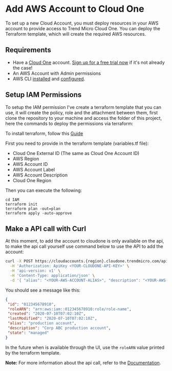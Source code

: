 # Add AWS Account to Cloud One

 To set up a new Cloud Account, you must deploy resources in your AWS account to provide access to Trend Micro Cloud One. You can deploy the Terraform template, which will create the required AWS resources.

 ## Requirements

 - Have a [Cloud One](https://www.trendmicro.com/cloudone) account. [Sign up for a free trial now](https://cloudone.trendmicro.com/register) if it's not already the case!
 - An AWS Account with Admin permissions
 - AWS CLI [installed](https://docs.aws.amazon.com/cli/latest/userguide/getting-started-install.html) and [configured](https://docs.aws.amazon.com/cli/latest/userguide/cli-chap-configure.html).

 ## Setup IAM Permissions

 To setup the IAM permission I've create a terraform template that you can use, it will create the policy, role and the attachment between them, first clone the repository to your machine and access the folder of this project, here the commands to deploy the permissions via terraform:

 To install terraform, follow this [Guide](https://learn.hashicorp.com/tutorials/terraform/install-cli#install-terraform)

 First you need to provide in the terraform template (variables.tf file):
   - Cloud One External ID (The same as Cloud One Account ID)
   - AWS Region
   - AWS Account ID
   - AWS Account Label
   - AWS Account Description
   - Cloud One Region

 Then you can execute the following:

   ```
   cd IAM
   terraform init
   terraform plan -out=plan
   terraform apply -auto-approve
   ```

   ## Make a API call with Curl

   At this moment, to add the account to cloudone is only available on the api, to make the api call yourself use command below to use the API to add the account:

   ```bash
   curl -X POST https://cloudaccounts.{region}.cloudone.trendmicro.com/api/cloudaccounts/aws \
     -H 'Authorization: ApiKey <YOUR-CLOUDONE-API-KEY>' \
     -H 'api-version: v1' \
     -H 'Content-Type: application/json' \
     -d '{ "alias": "<YOUR-AWS-ACCOUNT-ALIAS>", "description": "<YOUR-AWS-ACCOUNT-DESCRIPTION>", "roleARN": "<YOUR-IAM-ROLE-ARN>" }'
   ```

   You should see a message like this:

   ```json
  {
    "id": "012345678910",
    "roleARN": "arn:aws:iam::012345678910:role/role-name",
    "created": "2020-07-10T07:02:10Z",
    "lastModified": "2020-07-10T07:02:10Z",
    "alias": "production account",
    "description": "Corp ABC production account",
    "state": "managed"
  }
   ```

In the future when is available through the UI, use the `roleARN` value printed by the terraform template.

**Note:** For more information about the api call, refer to the [Documentation](https://cloudone.trendmicro.com/docs/cloud-account-management/api-reference/tag/AWS).